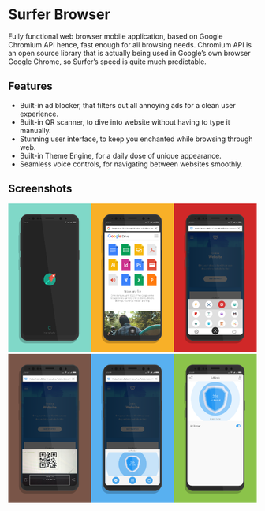 # Surfer Browser
Fully functional web browser mobile application, based on Google Chromium API hence, fast enough for all browsing needs. Chromium API is an open source library that is actually being used in Google’s own browser Google Chrome, so Surfer’s speed is quite much predictable.

## Features
-	Built-in ad blocker, that filters out all annoying ads for a clean user experience.
-	Built-in QR scanner, to dive into website without having to type it manually.
-	Stunning user interface, to keep you enchanted while browsing through web.
-	Built-in Theme Engine, for a daily dose of unique appearance.
-	Seamless voice controls, for navigating between websites smoothly.

## Screenshots

<img src="screenshots/s.png" width="33.3333%"><img src="screenshots/h.png" width="33.3333%"><img src="screenshots/m.png" width="33.3333%"><img src="screenshots/qr.png" width="33.3333%"><img src="screenshots/a_mini.png" width="33.3333%"><img src="screenshots/a_main.png" width="33.3333%">

